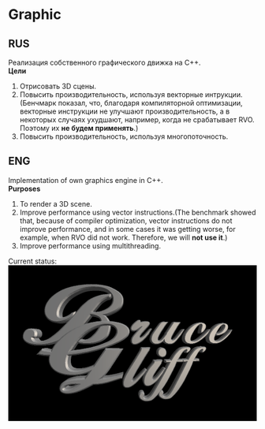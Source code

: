 # Graphic

## RUS
Реализация собственного графического движка на C++.\
**Цели**
1. Отрисовать 3D сцены.
2. Повысить производительность, используя векторные интрукции.(Бенчмарк показал, что, благодаря компиляторной оптимизации, векторные инструкции не улучшают производительность, а в некоторых случаях ухудшают, например, когда не срабатывает RVO. Поэтому их **не будем применять**.)
3. Повысить производительность, используя многопоточность.

## ENG
Implementation of own graphics engine in C++. \
**Purposes**
1. To render a 3D scene.
2. Improve performance using vector instructions.(The benchmark showed that, because of compiler optimization, vector instructions do not improve performance, and in some cases it was getting worse, for example, when RVO did not work. Therefore, we will **not use it**.)
3. Improve performance using multithreading.

Current status:
![](https://github.com/BruceGliff/Graphic/blob/master/BG.png "BruceGliff")

